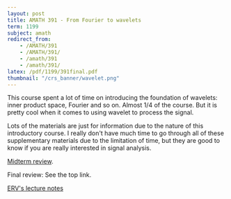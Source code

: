 ```yaml
---
layout: post
title: AMATH 391 - From Fourier to wavelets
term: 1199
subject: amath
redirect_from:
    - /AMATH/391
    - /AMATH/391/
    - /amath/391
    - /amath/391/
latex: /pdf/1199/391final.pdf
thumbnail: "/crs_banner/wavelet.png"
---
```


This course spent a lot of time on introducing the foundation of wavelets: inner product space, Fourier and so on. Almost 1/4 of the course. But it is pretty cool when it comes to using wavelet to process the signal.

Lots of the materials are just for information due to the nature of this introductory course. I really don't have much time to go through all of these supplementary materials due to the limitation of time, but they are good to know if you are really interested in signal analysis.

[Midterm review](/pdf/1199/amath391mid.pdf).

Final review: See the top link.

[ERV's lecture notes](http://links.uwaterloo.ca/amath391)
